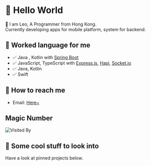 # 👋 Hello World

🤔 I am Leo, A Programmer from Hong Kong.<br/>
Currently developing apps for mobile platform, system for backend.

## 💬 Worked language for me
- ✅   Java , Kotlin with [Spring Boot](https://spring.io/projects/spring-boot)
- ✅   JavaScript, TypeScript with [Express.js](https://expressjs.com), [Hapi](https://hapi.dev/), [Socket.io](https://socket.io/)
- ✅   Java, Kotlin
- ✅   Swift

## 📮 How to reach me

- Email: [Here~](mailto:leokwsw@gmail.com)

## Magic Number

![Visited By](https://count.getloli.com/get/@leokwsw?theme=gelbooru)

## 👀 Some cool stuff to look into 

Have a look at pinned projects below.
